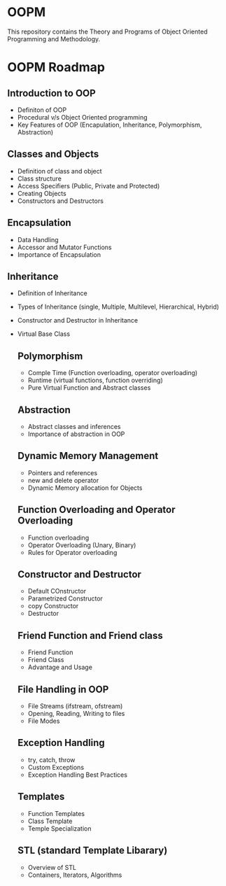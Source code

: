# OOPM
This repository contains the Theory and Programs of Object Oriented Programming and Methodology.


# OOPM Roadmap

## Introduction to OOP
- Definiton of OOP
- Procedural v/s Object Oriented programming
- Key Features of OOP (Encapulation, Inheritance, Polymorphism, Abstraction)

## Classes and Objects
- Definition of class and object
- Class structure
- Access Specifiers (Public, Private and Protected)
- Creating Objects
- Constructors and Destructors

## Encapsulation
- Data Handling
- Accessor and Mutator Functions
- Importance of Encapsulation

## Inheritance
- Definition of Inheritance
- Types of Inheritance (single, Multiple, Multilevel, Hierarchical, Hybrid)
- Constructor and Destructor in Inheritance
- Virtual Base Class

  ## Polymorphism
  - Comple Time (Function overloading, operator overloading)
  - Runtime (virtual functions, function overriding)
  - Pure Virtual Function and Abstract classes

  ## Abstraction
  - Abstract classes and inferences
  - Importance of abstraction in OOP

  ## Dynamic Memory Management
  - Pointers and references
  - new and delete operator
  - Dynamic Memory allocation for Objects

  ## Function Overloading and Operator Overloading
  - Function overloading
  - Operator Overloading (Unary, Binary)
  - Rules for Operator overloading

  ## Constructor and Destructor
  - Default COnstructor
  - Parametrized Constructor
  - copy Constructor
  - Destructor

  ## Friend Function and Friend class
  - Friend Function
  - Friend Class
  - Advantage and Usage

  ## File Handling in OOP
  - File Streams (ifstream, ofstream)
  - Opening, Reading, Writing to files
  - File Modes

  ## Exception Handling
  - try, catch, throw
  - Custom Exceptions
  - Exception Handling Best Practices

  ## Templates
  - Function Templates
  - Class Template
  - Temple Specialization

  ## STL (standard Template Libarary)
  - Overview of STL
  - Containers, Iterators, Algorithms
